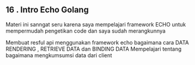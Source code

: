 ## 16 . Intro Echo Golang

Materi ini sanngat seru karena saya mempelajari framework ECHO untuk mempermudah pengetikan code dan saya sudah merangkunnya

Membuat resful api menggunakan framework echo
bagaimana cara DATA RENDERING , RETRIEVE DATA dan BINDING DATA
Mempelajari tentang bagaimana mengkumsumsi data dari client
